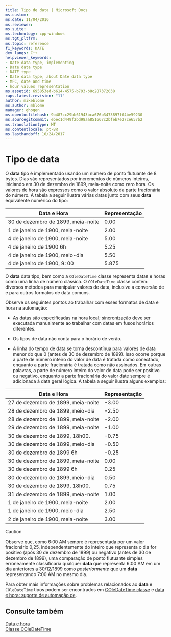 ```yaml
---
title: Tipo de data | Microsoft Docs
ms.custom: 
ms.date: 11/04/2016
ms.reviewer: 
ms.suite: 
ms.technology: cpp-windows
ms.tgt_pltfrm: 
ms.topic: reference
f1_keywords: DATE
dev_langs: C++
helpviewer_keywords:
- Date data type, implementing
- Date data type
- DATE type
- Date data type, about Date data type
- MFC, date and time
- hour values representation
ms.assetid: 695853ed-b614-4575-b793-b8c287372038
caps.latest.revision: "11"
author: mikeblome
ms.author: mblome
manager: ghogen
ms.openlocfilehash: 9b487cc29bb61943bca676b3473897f04be59230
ms.sourcegitcommit: ebec1d449f2bd98aa851667c2bfeb7e27ce657b2
ms.translationtype: MT
ms.contentlocale: pt-BR
ms.lasthandoff: 10/24/2017
---
```

# <a name="date-type"></a>Tipo de data
O **data** tipo é implementado usando um número de ponto flutuante de 8 bytes. Dias são representados por incrementos de números inteiros, iniciando em 30 de dezembro de 1899, meia-noite como zero hora. Os valores de hora são expressos como o valor absoluto da parte fracionária do número. A tabela a seguir ilustra várias datas junto com seus **data** equivalente numérico do tipo:  
  
|Data e Hora|Representação|  
|-------------------|--------------------|  
|30 de dezembro de 1899, meia-noite|0.00|  
|1 de janeiro de 1900, meia-noite|2.00|  
|4 de janeiro de 1900, meia-noite|5.00|  
|4 de janeiro de 1900 6h|5.25|  
|4 de janeiro de 1900, meio-dia|5.50|  
|4 de janeiro de 1900, 9: 00|5.875|  
  
 O **data** data tipo, bem como a `COleDateTime` classe representa datas e horas como uma linha de número clássica. O `COleDateTime` classe contém diversos métodos para manipular valores de data, inclusive a conversão de e para outros formatos de data comuns.  
  
 Observe os seguintes pontos ao trabalhar com esses formatos de data e hora na automação:  
  
-   As datas são especificadas na hora local; sincronização deve ser executada manualmente ao trabalhar com datas em fusos horários diferentes.  
  
-   Os tipos de data não conta para o horário de verão.  
  
-   A linha do tempo de data se torna descontínua para valores de data menor do que 0 (antes de 30 de dezembro de 1899). Isso ocorre porque a parte de número inteiro do valor de data é tratada como conectado, enquanto a parte fracionária é tratada como não assinados. Em outras palavras, a parte de número inteiro do valor de data pode ser positivo ou negativo, enquanto a parte fracionária do valor date sempre é adicionada à data geral lógica. A tabela a seguir ilustra alguns exemplos:  
  
|Data e Hora|Representação|  
|-------------------|--------------------|  
|27 de dezembro de 1899, meia-noite|-3.00|  
|28 de dezembro de 1899, meio-dia|-2.50|  
|28 de dezembro de 1899, meia-noite|-2.00|  
|29 de dezembro de 1899, meia-noite|-1.00|  
|30 de dezembro de 1899, 18h00.|-0.75|  
|30 de dezembro de 1899, meio-dia|-0.50|  
|30 de dezembro de 1899 6h|-0.25|  
|30 de dezembro de 1899, meia-noite|0.00|  
|30 de dezembro de 1899 6h|0.25|  
|30 de dezembro de 1899, meio-dia|0.50|  
|30 de dezembro de 1899, 18h00.|0.75|  
|31 de dezembro de 1899, meia-noite|1.00|  
|1 de janeiro de 1900, meia-noite|2.00|  
|1 de janeiro de 1900, meio-dia|2.50|  
|2 de janeiro de 1900, meia-noite|3.00|  
  
> [!CAUTION]
>  Observe que, como 6:00 AM sempre é representada por um valor fracionário 0,25, independentemente do inteiro que representa o dia for positivo (após 30 de dezembro de 1899) ou negativo (antes de 30 de dezembro de 1899), uma comparação de ponto flutuante simples erroneamente classificaria qualquer **data** que representa 6:00 AM em um dia anteriores a 30/12/1899 como *posteriormente* que um **data** representando 7:00 AM no mesmo dia.  
  
 Para obter mais informações sobre problemas relacionados ao **data** e `COleDateTime` tipos podem ser encontrados em [COleDateTime classe](../atl-mfc-shared/reference/coledatetime-class.md) e [data e hora: suporte de automação de](../atl-mfc-shared/date-and-time-automation-support.md).  
  
## <a name="see-also"></a>Consulte também  
 [Data e hora](../atl-mfc-shared/date-and-time.md)   
 [Classe COleDateTime](../atl-mfc-shared/reference/coledatetime-class.md)

